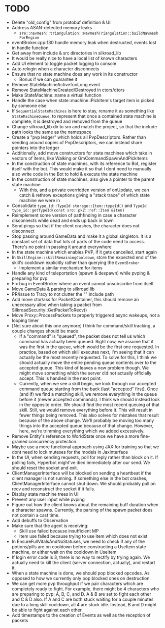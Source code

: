 # TODO

- Delete "old_config" from protobuf definition & UI
- Address ASAN-detected memory leaks
  - `sro::navmesh::triangulation::NavmeshTriangulation::buildNavmeshForRegion`
- eventBroker.cpp:130 handle memory leak when destructed, events lost in handle function
- Get away from include & src directories in silkroad_lib
- It would be really nice to have a local list of known characters
- Add UI element to toggle packet logging to console
- Auto relogin when a character disconnects
- Ensure that no state machine does any work in its constructor
  - Bonus if we can guarantee it
- Remove StateMachineActiveTooLong event
- Remove StateMachineCreated/Destroyed in ctors/dtors
- Make StateMachine::name a virtual function
- Handle the case when state::machine::PickItem's target item is picked by someone else
- If `SequentialStateMachines` is here to stay, rename it as something like `StateMachineQueue`, to represent that once a contained state machine is complete, it is destroyed and removed from the queue
- Change silkroad_lib dir to sro and match the project, so that the include path looks the same as the namespace
- Create a "pvp ledger" which holds all PvpDescriptors. Rather than sending around copies of PvpDescriptors, we can instead share pointers into the ledger
- Additionally, add move constructors for state machines which take in vectors of items, like Walking or GmCommandSpawnAndPickItems
- In the construction of state machines, with its reference to Bot, register itself with the bot. This would make it so that I dont need to manually also write code in the Bot to hold & execute the state machine
- In the construction of state machines, also give a pointer to the parent state machine
  - With this, and a private overridden version of onUpdate, we can catch & rethrow exceptions giving a "stack trace" of which state machine we were in
- Consolidate `type_id::TypeId storage::Item::typeId()` and `TypeId type_id::getTypeId(const sro::pk2::ref::Item &item)`
- Reimplement some version of pathfinding in case a character disconnects while dead and ends up back in town
- Send pings so that if the client crashes, the character does not disconnect
- Stop passing around GameData and make it a global singleton. It is a constant set of data that lots of parts of the code need to access. There's no point in passing it around everywhere
- In the state machine which enables PVP, if it gets cancelled, start again
- In `SkillEngine::skillRemainingCooldown`, store the expected end of the skill's cooldown explicitly rather than querying the `EventBroker`
  - Implement a similar mechanism for items
- Handle any kind of teleportation (spawn & despawn) while pvping & preparing for pvp
- Fix bug in EventBroker where an event cannot unsubscribe from itself
- Move GameData & parsing to silkroad lib
- PR/issue to Tracy to not clutter the "<common/>" include path
- Add move ctor/ass for PacketContainer, this should remove an unecessary alloc when taking a packet from SilkroadSecurity::GetPacketToRecv()
- Move Proxy::ProcessPackets to properly triggered async wakeups, not a looping timer
- [Not sure about this one anymore] I think for command/skill tracking, a couple changes should be made
  - If a "command" is "queued", the packet does not tell us which command has actually been queued. Right now, we assume that it was the first in the queue, which would be the first one requested. In practice, based on which skill executes next, I'm seeing that it can actually be the most recently requested. To solve for this, I think we should actually move the entire pending queue contents over to the accepted queue. This kind of leaves a new problem though. We might move something which the server did not actually officially accept. This is handled in the next point.
  - Currently, when we see a skill begin, we look through our accepted command queue starting from the back (last "accepted" first). Once (and if) we find a matching skill, we remove everything in the queue before it (newer accepted commands). I think we should instead look in the opposite order. We should find the most recent queuing of that skill. Still, we would remove everything before it. This will result in fewer things being removed. This also solves for mistakes that result because of the above change. We'll probably be moving too many things into the accepted queue because of that change. However, here, we're trimming everything which we added excessively.
- Remove Entity's reference to WorldState once we have a more fine-grained concurrency protection
- Maybe use a more functional approach using JAX for training so that we dont need to lock mutexes for the models in JaxInterface
- In the UI, when sending requests, poll for reply rather than block on it. If polling fails, Hyperbot might've died immediately after our send. We should reset the socket and exit.
- ClientManagerInterface will be blocked on sending a heartbeat if the client manager is not running. If something else in the bot crashes, ClientManagerInterface cannot shut down. We should probably poll on recv and reconstruct the socket if it fails.
- Display state machine trees in UI
- Prevent any user input while pvping
- Figure out how the client knows about the remaining buff duration when a character spawns. Currently, the parsing of the spawn packet does not contain a cast time.
- Add debuffs to Observation
- Make sure that the agent is receiving:
  - Skill use failed because insufficient MP
  - Item use failed because trying to use item which does not exist
- In EnsureFullVitalsAndNoStatuses, we need to check if any of the potions/pills are on cooldown before constructing a UseItem state machine, or either wait on the cooldown in UseItem
- If login error code is 3, there is no way to rectify by trying again. We actually need to kill the client (server connection, actually), and restart it.
- When a state machine is done, we should pop blocked opcodes. As opposed to how we currently only pop blocked ones on destruction.
- We can get more pvp throughput if we pair characters which are completely ready to fight. For example, there might be 4 characters who are preparing to pvp: A, B, C, and D. A & B are set to fight each other and C & D also. If A and C are both stuck waiting for a couple minutes due to a long skill cooldown, all 4 are stuck idle. Instead, B and D might be able to fight against each other.
- Add timestamps to the creation of Events as well as the reception of packets